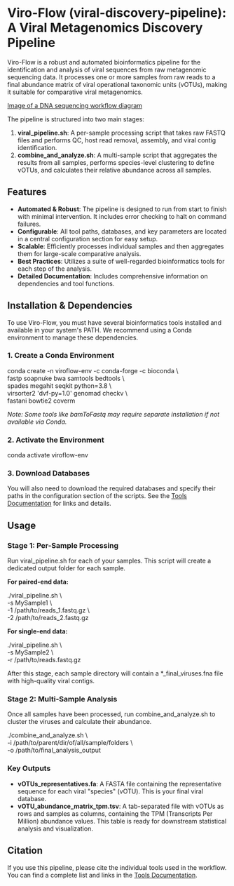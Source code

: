 # **Viro-Flow (viral-discovery-pipeline): A Viral Metagenomics Discovery Pipeline**

Viro-Flow is a robust and automated bioinformatics pipeline for the identification and analysis of viral sequences from raw metagenomic sequencing data. It processes one or more samples from raw reads to a final abundance matrix of viral operational taxonomic units (vOTUs), making it suitable for comparative viral metagenomics.

[Image of a DNA sequencing workflow diagram](https://encrypted-tbn0.gstatic.com/licensed-image?q=tbn:ANd9GcQKvDI7XuUGWnKOtnd5K7glwtGeCbWnQHj-ufKkR2i6qXj_XW8Xu0gIvCnOdskoRk0w4jJRTf3YHvPHAMzy223wmUzV5zhQDh-xPUFIVkF2DEV7I6k)

The pipeline is structured into two main stages:

1. **viral\_pipeline.sh**: A per-sample processing script that takes raw FASTQ files and performs QC, host read removal, assembly, and viral contig identification.  
2. **combine\_and\_analyze.sh**: A multi-sample script that aggregates the results from all samples, performs species-level clustering to define vOTUs, and calculates their relative abundance across all samples.

## **Features**

* **Automated & Robust**: The pipeline is designed to run from start to finish with minimal intervention. It includes error checking to halt on command failures.  
* **Configurable**: All tool paths, databases, and key parameters are located in a central configuration section for easy setup.  
* **Scalable**: Efficiently processes individual samples and then aggregates them for large-scale comparative analysis.  
* **Best Practices**: Utilizes a suite of well-regarded bioinformatics tools for each step of the analysis.  
* **Detailed Documentation**: Includes comprehensive information on dependencies and tool functions.

## **Installation & Dependencies**

To use Viro-Flow, you must have several bioinformatics tools installed and available in your system's PATH. We recommend using a Conda environment to manage these dependencies.

### **1\. Create a Conda Environment**

conda create \-n viroflow-env \-c conda-forge \-c bioconda \\  
    fastp soapnuke bwa samtools bedtools \\  
    spades megahit seqkit python=3.8 \\  
    virsorter2 'dvf-py=1.0' genomad checkv \\  
    fastani bowtie2 coverm

*Note: Some tools like bamToFastq may require separate installation if not available via Conda.*

### **2\. Activate the Environment**

conda activate viroflow-env

### **3\. Download Databases**

You will also need to download the required databases and specify their paths in the configuration section of the scripts. See the [Tools Documentation](https://www.google.com/search?q=./DOCS/TOOLS.md) for links and details.

## **Usage**

### **Stage 1: Per-Sample Processing**

Run viral\_pipeline.sh for each of your samples. This script will create a dedicated output folder for each sample.

**For paired-end data:**

./viral\_pipeline.sh \\  
    \-s MySample1 \\  
    \-1 /path/to/reads\_1.fastq.gz \\  
    \-2 /path/to/reads\_2.fastq.gz

**For single-end data:**

./viral\_pipeline.sh \\  
    \-s MySample2 \\  
    \-r /path/to/reads.fastq.gz

After this stage, each sample directory will contain a \*\_final\_viruses.fna file with high-quality viral contigs.

### **Stage 2: Multi-Sample Analysis**

Once all samples have been processed, run combine\_and\_analyze.sh to cluster the viruses and calculate their abundance.

./combine\_and\_analyze.sh \\  
    \-i /path/to/parent/dir/of/all/sample/folders \\  
    \-o /path/to/final\_analysis\_output

### **Key Outputs**

* **vOTUs\_representatives.fa**: A FASTA file containing the representative sequence for each viral "species" (vOTU). This is your final viral database.  
* **vOTU\_abundance\_matrix\_tpm.tsv**: A tab-separated file with vOTUs as rows and samples as columns, containing the TPM (Transcripts Per Million) abundance values. This table is ready for downstream statistical analysis and visualization.

## **Citation**

If you use this pipeline, please cite the individual tools used in the workflow. You can find a complete list and links in the [Tools Documentation](https://www.google.com/search?q=./DOCS/TOOLS.md).